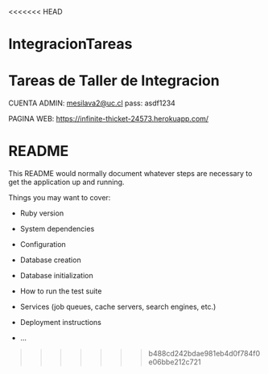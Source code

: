 <<<<<<< HEAD
# IntegracionTareas
Tareas de Taller de Integracion
=======


CUENTA ADMIN:
mesilava2@uc.cl
pass: asdf1234

PAGINA WEB:
https://infinite-thicket-24573.herokuapp.com/
# README

This README would normally document whatever steps are necessary to get the
application up and running.

Things you may want to cover:

* Ruby version

* System dependencies

* Configuration

* Database creation

* Database initialization

* How to run the test suite

* Services (job queues, cache servers, search engines, etc.)

* Deployment instructions

* ...
>>>>>>> b488cd242bdae981eb4d0f784f0e06bbe212c721
